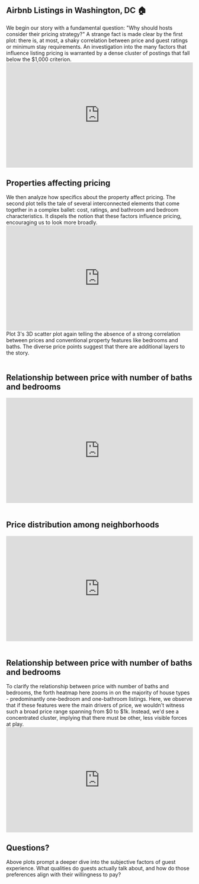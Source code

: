 ## Airbnb Listings in Washington, DC 🏠

<div>
We begin our story with a fundamental question: "Why should hosts consider their pricing strategy?" A strange fact is made clear by the first plot: there is, at most, a shaky correlation between price and guest ratings or minimum stay requirements. An investigation into the many factors that influence listing pricing is warranted by a dense cluster of postings that fall below the $1,000 criterion.
</div>

<div style="position: relative; width: 100%; height: 0; padding-bottom: 56.25%;">
  <iframe src="https://verkyyi.github.io/dsan5200-airbnb-story/scatter.html" style="position: absolute; top: 0; left: 0; right: 0; bottom: 0; border: none; width: 100%; height: 100%; overflow: hidden;"></iframe>
</div>

## Properties affecting pricing

<div>We then analyze how specifics about the property affect pricing. The second plot tells the tale of several interconnected elements that come together in a complex ballet: cost, ratings, and bathroom and bedroom characteristics. It dispels the notion that these factors influence pricing, encouraging us to look more broadly.</div>


<div style="position: relative; width: 100%; height: 0; padding-bottom: 56.25%;">
  <iframe src="https://verkyyi.github.io/dsan5200-airbnb-story/parallel.html" style="position: absolute; top: 0; left: 0; right: 0; bottom: 0; border: none; width: 100%; height: 100%; overflow: hidden;"></iframe>
</div>

<div>
Plot 3's 3D scatter plot again telling the absence of a strong correlation between prices and conventional property features like bedrooms and baths. The diverse price points suggest that there are additional layers to the story.
</div>

</br>

<h2>Relationship between price with number of baths and bedrooms</h2>

<div style="position: relative; width: 100%; height: 0; padding-bottom: 56.25%;">
  <iframe src="https://verkyyi.github.io/dsan5200-airbnb-story/3dscatter.html" style="position: absolute; top: 0; left: 0; right: 0; bottom: 0; border: none; width: 100%; height: 100%; overflow: hidden;"></iframe>
</div>

</br>

## Price distribution among neighborhoods
<div style="position: relative; width: 100%; height: 0; padding-bottom: 56.25%;">
  <iframe src="https://verkyyi.github.io/dsan5200-airbnb-story/box.html" style="position: absolute; top: 0; left: 0; right: 0; bottom: 0; border: none; width: 100%; height: 100%; overflow: hidden;"></iframe>
</div>

</br>

<h2>Relationship between price with number of baths and bedrooms</h2>

<div>
To clarify the relationship between price with number of baths and bedrooms, the forth heatmap here zooms in on the majority of house types - predominantly one-bedroom and one-bathroom listings. Here, we observe that if these features were the main drivers of price, we wouldn't witness such a broad price range spanning from $0 to $1k. Instead, we'd see a concentrated cluster, implying that there must be other, less visible forces at play.
</div>

<div style="position: relative; width: 100%; height: 0; padding-bottom: 56.25%;">
  <iframe src="https://verkyyi.github.io/dsan5200-airbnb-story/density.html" style="position: absolute; top: 0; left: 0; right: 0; bottom: 0; border: none; width: 100%; height: 100%; overflow: hidden;"></iframe>
</div>

<h2> Questions? </h2>
<div>
Above plots prompt a deeper dive into the subjective factors of guest experience. What qualities do guests actually talk about, and how do those preferences align with their willingness to pay?
</div>